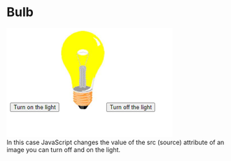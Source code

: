 # Bulb
![Bulb](https://github.com/prashantsingh20/Bulb/blob/master/Capture.PNG)
<br/>
In this case JavaScript changes the value of the src (source) attribute of an image you can turn off and on the light.
